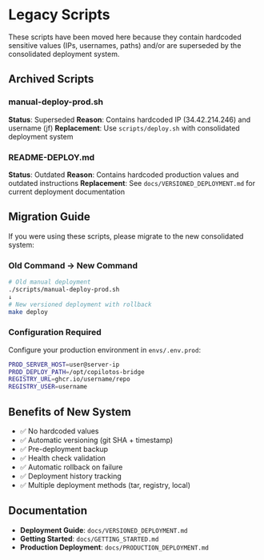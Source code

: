 # Legacy Scripts

These scripts have been moved here because they contain hardcoded sensitive values (IPs, usernames, paths) and/or are superseded by the consolidated deployment system.

## Archived Scripts

### manual-deploy-prod.sh
**Status**: Superseded
**Reason**: Contains hardcoded IP (34.42.214.246) and username (jf)
**Replacement**: Use `scripts/deploy.sh` with consolidated deployment system

### README-DEPLOY.md
**Status**: Outdated
**Reason**: Contains hardcoded production values and outdated instructions
**Replacement**: See `docs/VERSIONED_DEPLOYMENT.md` for current deployment documentation

## Migration Guide

If you were using these scripts, please migrate to the new consolidated system:

### Old Command → New Command

```bash
# Old manual deployment
./scripts/manual-deploy-prod.sh
↓
# New versioned deployment with rollback
make deploy
```

### Configuration Required

Configure your production environment in `envs/.env.prod`:

```bash
PROD_SERVER_HOST=user@server-ip
PROD_DEPLOY_PATH=/opt/copilotos-bridge
REGISTRY_URL=ghcr.io/username/repo
REGISTRY_USER=username
```

## Benefits of New System

- ✅ No hardcoded values
- ✅ Automatic versioning (git SHA + timestamp)
- ✅ Pre-deployment backup
- ✅ Health check validation
- ✅ Automatic rollback on failure
- ✅ Deployment history tracking
- ✅ Multiple deployment methods (tar, registry, local)

## Documentation

- **Deployment Guide**: `docs/VERSIONED_DEPLOYMENT.md`
- **Getting Started**: `docs/GETTING_STARTED.md`
- **Production Deployment**: `docs/PRODUCTION_DEPLOYMENT.md`
